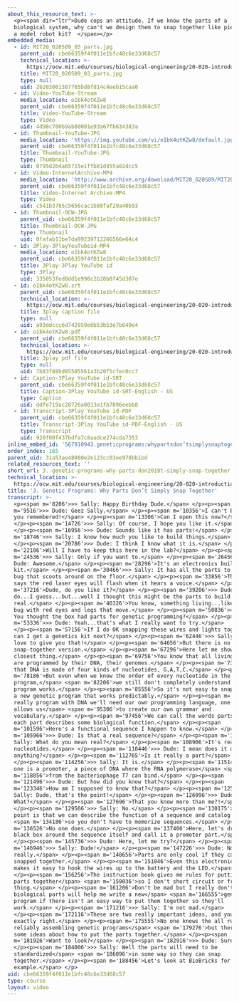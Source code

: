 ```yaml
---
about_this_resource_text: >-
  <p><span dir="ltr">Dude cops an attitude. If we know the parts of a 
  biological system, why can't we design them to snap together like pieces  from
  a model robot kit?  </span></p>
embedded_media:
  - id: MIT20_020S09_03_parts.jpg
    parent_uid: cbe66359f4f011e1bfc48c6e33d68c57
    technical_location: >-
      https://ocw.mit.edu/courses/biological-engineering/20-020-introduction-to-biological-engineering-design-spring-2009/biobuilder-animations/3.-genetic-programs-why-parts-don2019t-simply-snap-together/MIT20_020S09_03_parts.jpg
    title: MIT20_020S09_03_parts.jpg
    type: null
    uid: 2b203001307765bd8fd14c4eeb15caa0
  - id: Video-YouTube-Stream
    media_location: o1bk4otKZw8
    parent_uid: cbe66359f4f011e1bfc48c6e33d68c57
    title: Video-YouTube-Stream
    type: Video
    uid: 4d98c700b9ab80001e93a67fb634383a
  - id: Thumbnail-YouTube-JPG
    media_location: 'https://img.youtube.com/vi/o1bk4otKZw8/default.jpg'
    parent_uid: cbe66359f4f011e1bfc48c6e33d68c57
    title: Thumbnail-YouTube-JPG
    type: Thumbnail
    uid: 0795d2b4a65715e1ffb81d455a02dcc5
  - id: Video-InternetArchive-MP4
    media_location: 'http://www.archive.org/download/MIT20_020S09/MIT20_020S09_parts.mp4'
    parent_uid: cbe66359f4f011e1bfc48c6e33d68c57
    title: Video-Internet Archive-MP4
    type: Video
    uid: c541b3785c5656cac1b80faf29a40b93
  - id: Thumbnail-OCW-JPG
    parent_uid: cbe66359f4f011e1bfc48c6e33d68c57
    title: Thumbnail-OCW-JPG
    type: Thumbnail
    uid: 0fafab11be7da99239712266566e64c4
  - id: 3Play-3PlayYouTubeid-MP4
    media_location: o1bk4otKZw8
    parent_uid: cbe66359f4f011e1bfc48c6e33d68c57
    title: 3Play-3Play YouTube id
    type: 3Play
    uid: 335053fed8dd1e998c2b28b8f45d307e
  - id: o1bk4otKZw8.srt
    parent_uid: cbe66359f4f011e1bfc48c6e33d68c57
    technical_location: >-
      https://ocw.mit.edu/courses/biological-engineering/20-020-introduction-to-biological-engineering-design-spring-2009/biobuilder-animations/3.-genetic-programs-why-parts-don2019t-simply-snap-together/o1bk4otKZw8.srt
    title: 3play caption file
    type: null
    uid: a93ddccc6d742959e0b53b53e7b849e4
  - id: o1bk4otKZw8.pdf
    parent_uid: cbe66359f4f011e1bfc48c6e33d68c57
    technical_location: >-
      https://ocw.mit.edu/courses/biological-engineering/20-020-introduction-to-biological-engineering-design-spring-2009/biobuilder-animations/3.-genetic-programs-why-parts-don2019t-simply-snap-together/o1bk4otKZw8.pdf
    title: 3play pdf file
    type: null
    uid: 7b83f88bd85505561a3b20f5cfec0cc7
  - id: Caption-3Play YouTube id-SRT
    parent_uid: cbe66359f4f011e1bfc48c6e33d68c57
    title: Caption-3Play YouTube id-SRT-English - US
    type: Caption
    uid: ddfe719ac28726a0013a1fb7096eebb8
  - id: Transcript-3Play YouTube id-PDF
    parent_uid: cbe66359f4f011e1bfc48c6e33d68c57
    title: Transcript-3Play YouTube id-PDF-English - US
    type: Transcript
    uid: 920f00f437bdfa7c8aadce274cda7353
inline_embed_id: '567910943.geneticprograms:whypartsdon’tsimplysnaptogether50316143'
order_index: 165
parent_uid: 31a53ae48080e2e123cc03ee978bb1bd
related_resources_text: ''
short_url: 3.-genetic-programs-why-parts-don2019t-simply-snap-together
technical_location: >-
  https://ocw.mit.edu/courses/biological-engineering/20-020-introduction-to-biological-engineering-design-spring-2009/biobuilder-animations/3.-genetic-programs-why-parts-don2019t-simply-snap-together
title: '3. Genetic Programs: Why Parts Don’t Simply Snap Together'
transcript: >-
  <p><span m='8206'>>> Sally: Happy Birthday Dude.</span> </p><p><span
  m='9516'>>> Dude: Geez Sally.</span> </p><p><span m='10356'>I can't believe
  you remembered!</span> </p><p><span m='13306'>Can I open this now?</span>
  </p><p><span m='14726'>>> Sally: Of course, I hope you like it.</span>
  </p><p><span m='16956'>>> Dude: Sounds like it has parts!</span> </p><p><span
  m='18746'>>> Sally: I know how much you like to build things.</span>
  </p><p><span m='20786'>>> Dude: I think I know what it is.</span> </p><p><span
  m='22106'>Will I have to keep this here in the lab?</span> </p><p><span
  m='24536'>>> Sally: Only if you want to.</span> </p><p><span m='26456'>>>
  Dude: Awesome.</span> </p><p><span m='28296'>It's an electronics building
  kit.</span> </p><p><span m='30466'>>> Sally: It has all the parts to build a
  bug that scoots around on the floor.</span> </p><p><span m='33856'>The box
  says the red laser eyes will flash when it hears a voice.</span> </p><p><span
  m='37216'>Dude, do you like it?</span> </p><p><span m='39206'>>> Dude: I
  do...I guess...but...well I thought this might be the parts to build something
  real.</span> </p><p><span m='46326'>You know, something living...like a real
  bug with red eyes and legs that move.</span> </p><p><span m='50836'>>> Sally:
  You thought the box had parts for genetic programming?</span> </p><p><span
  m='53336'>>> Dude: Yeah...that's what I really want to try.</span>
  </p><p><span m='57156'>If I do OK snapping these wires and lights together,
  can I get a genetics kit next?</span> </p><p><span m='62446'>>> Sally: I would
  love to give you that!</span> </p><p><span m='64656'>But there is no
  snap-together version.</span> </p><p><span m='67296'>Here let me show you the
  closest thing.</span> </p><p><span m='69756'>You know that all living things
  are programmed by their DNA, their genomes.</span> </p><p><span m='73826'>And
  that DNA is made of four kinds of nucleotides, G,A,T,C.</span> </p><p><span
  m='78186'>But even when we know the order of every nucleotide in the master
  program,</span> <span m='82206'>we still don't completely understand how the
  program works.</span> </p><p><span m='85556'>So it's not easy to snap together
  a new genetic program that works predictably.</span> </p><p><span m='90606'>To
  really program with DNA we'll need our own programming language, one that
  allows us</span> <span m='95306'>to create our own grammar and
  vocabulary.</span> </p><p><span m='97456'>We can call the words parts where
  each part describes some biological function.</span> </p><p><span
  m='101596'>Here's a functional sequence I happen to know.</span> </p><p><span
  m='105966'>>> Dude: Is that a real sequence?</span> </p><p><span m='107616'>>>
  Sally: What do you mean real?</span> </p><p><span m='108906'>It's really
  nucleotides.</span> </p><p><span m='110446'>>> Dude: I mean does it do
  anything?</span> </p><p><span m='112765'>Is it really a part?</span>
  </p><p><span m='114256'>>> Sally: It is.</span> </p><p><span m='115146'>This
  one is a promoter, a piece of DNA where the RNA polymerase</span> <span
  m='118856'>from the bacteriophage T7 can bind.</span> </p><p><span
  m='121496'>>> Dude: But how did you know that?</span> </p><p><span
  m='123346'>How am I supposed to know that?</span> </p><p><span m='125366'>>>
  Sally: Dude, that's the point!</span> </p><p><span m='126996'>>> Dude:
  What?</span> </p><p><span m='127696'>That you know more than me?!</span>
  </p><p><span m='129566'>>> Sally: No.</span> </p><p><span m='130175'>Look. The
  point is that we can describe the function of a sequence and catalog it</span>
  <span m='134186'>so you don't have to memorize sequences.</span> </p><p><span
  m='136526'>No one does.</span> </p><p><span m='137406'>Here, let's draw a
  black box around the sequence itself and call it a promoter part.</span>
  </p><p><span m='145736'>>> Dude: Here, let me try?</span> </p><p><span
  m='146946'>>> Sally: Dude!</span> </p><p><span m='147226'>>> Dude: No Sally,
  really.</span> </p><p><span m='148656'>Parts are only cool if they can be
  snapped together.</span> </p><p><span m='151046'>Even this electronics kit
  makes it easy to hook the wires up to the battery and the LED.</span>
  </p><p><span m='156256'>The instruction book gives me rules for putting the
  parts together</span> <span m='159036'>so I don't short circuit or fry the
  thing.</span> </p><p><span m='161206'>Don't be mad but I really don't see how
  biological parts will help me write a new</span> <span m='166555'>genetic
  program if there isn't an easy way to put them together so they'll
  work.</span> </p><p><span m='171216'>>> Sally: I'm not mad.</span>
  </p><p><span m='172116'>These are two really important ideas, and you're
  exactly right.</span> </p><p><span m='175555'>No one knows the all rules for
  reliably assembling genetic programs</span> <span m='179276'>but there are
  some ideas about how to put the parts together.</span> </p><p><span
  m='181926'>Want to look?</span> </p><p><span m='182916'>>> Dude: Sure.</span>
  </p><p><span m='184006'>>> Sally: Well the parts will need to be
  standardized</span> <span m='186096'>in some way so they can snap
  together.</span> </p><p><span m='188456'>Let's look at BioBricks for one
  example.</span> </p>
uid: cbe66359f4f011e1bfc48c6e33d68c57
type: course
layout: video
---
```

